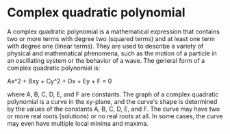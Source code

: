 # Complex quadratic polynomial

A complex quadratic polynomial is a mathematical expression that contains two or more terms with degree two (squared terms) and at least one term with degree one (linear terms). They are used to describe a variety of physical and mathematical phenomena, such as the motion of a particle in an oscillating system or the behavior of a wave. The general form of a complex quadratic polynomial is:

Ax^2 + Bxy + Cy^2 + Dx + Ey + F = 0

where A, B, C, D, E, and F are constants. The graph of a complex quadratic polynomial is a curve in the xy-plane, and the curve's shape is determined by the values of the constants A, B, C, D, E, and F. The curve may have two or more real roots (solutions) or no real roots at all. In some cases, the curve may even have multiple local minima and maxima.
